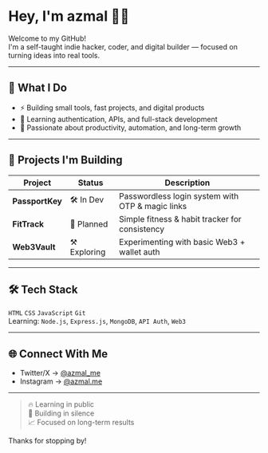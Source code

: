 # Hey, I'm azmal 👨‍💻

Welcome to my GitHub!  
I'm a self-taught indie hacker, coder, and digital builder — focused on turning ideas into real tools.

---

## 🧠 What I Do
- ⚡ Building small tools, fast projects, and digital products
- 🔐 Learning authentication, APIs, and full-stack development
- 🧭 Passionate about productivity, automation, and long-term growth

---

## 🚧 Projects I'm Building

| Project         | Status     | Description                                      |
|-----------------|------------|--------------------------------------------------|
| **PassportKey** | 🛠 In Dev   | Passwordless login system with OTP & magic links |
| **FitTrack**    | 🧠 Planned  | Simple fitness & habit tracker for consistency   |
| **Web3Vault**   | ⚒ Exploring | Experimenting with basic Web3 + wallet auth      |

---

## 🛠 Tech Stack
`HTML` `CSS` `JavaScript` `Git`  
Learning: `Node.js`, `Express.js`, `MongoDB`, `API Auth`, `Web3`

---

## 🌐 Connect With Me
- Twitter/X → [@azmal_me](https://x.com/azmal_me)
- Instagram → [@azmal.me](https://instagram.com/azmal.me)

---

> 🔥 Learning in public  
> 🚀 Building in silence  
> 📈 Focused on long-term results

Thanks for stopping by!
